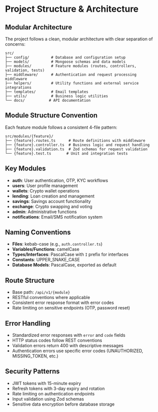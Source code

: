 # Project Structure & Architecture

## Modular Architecture
The project follows a clean, modular architecture with clear separation of concerns:

```
src/
├── config/          # Database and configuration setup
├── models/          # Mongoose schemas and data models
├── modules/         # Feature modules (routes, controllers, validation, tests)
├── middleware/      # Authentication and request processing middleware
├── helpers/         # Utility functions and external service integrations
├── templates/       # Email templates
├── utils/           # Business logic utilities
└── docs/           # API documentation
```

## Module Structure Convention
Each feature module follows a consistent 4-file pattern:

```
src/modules/{feature}/
├── {feature}.routes.ts      # Route definitions with middleware
├── {feature}.controller.ts  # Business logic and request handling
├── {feature}.validation.ts  # Zod schemas for request validation
└── {feature}.test.ts       # Unit and integration tests
```

## Key Modules
- **auth**: User authentication, OTP, KYC workflows
- **users**: User profile management
- **wallets**: Crypto wallet operations
- **lending**: Loan creation and management
- **savings**: Savings account functionality
- **exchange**: Crypto swapping and voting
- **admin**: Administrative functions
- **notifications**: Email/SMS notification system

## Naming Conventions
- **Files**: kebab-case (e.g., `auth.controller.ts`)
- **Variables/Functions**: camelCase
- **Types/Interfaces**: PascalCase with `I` prefix for interfaces
- **Constants**: UPPER_SNAKE_CASE
- **Database Models**: PascalCase, exported as default

## Route Structure
- Base path: `/api/v1/{module}`
- RESTful conventions where applicable
- Consistent error response format with error codes
- Rate limiting on sensitive endpoints (OTP, password reset)

## Error Handling
- Standardized error responses with `error` and `code` fields
- HTTP status codes follow REST conventions
- Validation errors return 400 with descriptive messages
- Authentication errors use specific error codes (UNAUTHORIZED, MISSING_TOKEN, etc.)

## Security Patterns
- JWT tokens with 15-minute expiry
- Refresh tokens with 3-day expiry and rotation
- Rate limiting on authentication endpoints
- Input validation using Zod schemas
- Sensitive data encryption before database storage